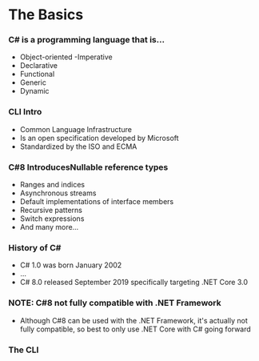 # The Basics

### C# is a programming language that is...
- Object-oriented
-Imperative
- Declarative
- Functional
- Generic
- Dynamic

### CLI Intro
- Common Language Infrastructure
- Is an open specification developed by Microsoft
- Standardized by the ISO and ECMA

### C#8 IntroducesNullable reference types
- Ranges and indices
- Asynchronous streams
- Default implementations of interface members
- Recursive patterns
- Switch expressions 
- And many more…

### History of C#
- C# 1.0 was born January 2002
- ...
- C# 8.0 released September 2019 specifically targeting .NET Core 3.0

### NOTE: C#8 not fully compatible with .NET Framework
- Although C#8 can be used with the .NET Framework, it's actually not fully compatible, so best to only use .NET Core with C# going forward

### The CLI